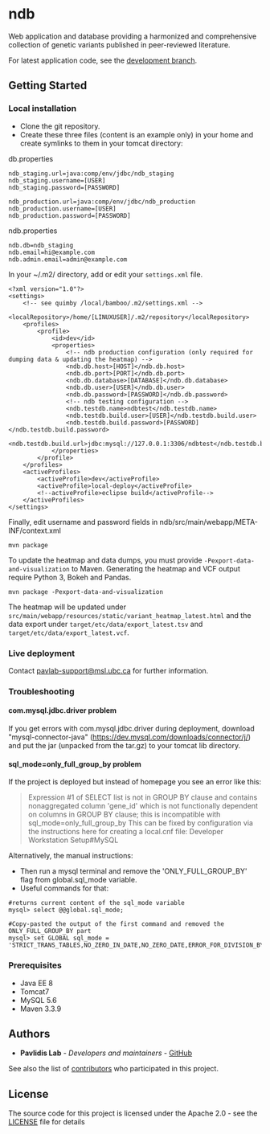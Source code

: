# ndb
Web application and database providing a harmonized and comprehensive collection of genetic variants published in peer-reviewed literature.

For latest application code, see the [development branch](https://github.com/PavlidisLab/ndb/tree/development).

## Getting Started

### Local installation

* Clone the git repository. 
* Create these three files (content is an example only) in your home and create symlinks to them in your tomcat directory:

db.properties
```
ndb_staging.url=java:comp/env/jdbc/ndb_staging
ndb_staging.username=[USER]
ndb_staging.password=[PASSWORD]

ndb_production.url=java:comp/env/jdbc/ndb_production
ndb_production.username=[USER]
ndb_production.password=[PASSWORD]
```

ndb.properties
```
ndb.db=ndb_staging
ndb.email=hi@example.com
ndb.admin.email=admin@example.com
```

In your ~/.m2/ directory, add or edit your `settings.xml` file.
```
<?xml version="1.0"?>
<settings>
    <!-- see quimby /local/bamboo/.m2/settings.xml -->
    <localRepository>/home/[LINUXUSER]/.m2/repository</localRepository>
    <profiles>
        <profile>
            <id>dev</id>
            <properties>
                <!-- ndb production configuration (only required for dumping data & updating the heatmap) -->
                <ndb.db.host>[HOST]</ndb.db.host>
                <ndb.db.port>[PORT]</ndb.db.port>
                <ndb.db.database>[DATABASE]</ndb.db.database>
                <ndb.db.user>[USER]</ndb.db.user>
                <ndb.db.password>[PASSWORD]</ndb.db.password>
                <!-- ndb testing configuration -->
                <ndb.testdb.name>ndbtest</ndb.testdb.name>
                <ndb.testdb.build.user>[USER]</ndb.testdb.build.user>
                <ndb.testdb.build.password>[PASSWORD]</ndb.testdb.build.password>
                <ndb.testdb.build.url>jdbc:mysql://127.0.0.1:3306/ndbtest</ndb.testdb.build.url>
            </properties>
        </profile>
    </profiles>
    <activeProfiles>
        <activeProfile>dev</activeProfile>
        <activeProfile>local-deploy</activeProfile>
        <!--activeProfile>eclipse build</activeProfile-->
    </activeProfiles>
</settings>
```

Finally, edit username and password fields in ndb/src/main/webapp/META-INF/context.xml

```mvn
mvn package
```

To update the heatmap and data dumps, you must provide `-Pexport-data-and-visualization` to Maven. Generating the heatmap and VCF output require Python 3, Bokeh and Pandas.

```mvn
mvn package -Pexport-data-and-visualization
```

The heatmap will be updated under `src/main/webapp/resources/static/variant_heatmap_latest.html` and the data export under `target/etc/data/export_latest.tsv` and `target/etc/data/export_latest.vcf`.

### Live deployment
Contact pavlab-support@msl.ubc.ca for further information.

### Troubleshooting
#### com.mysql.jdbc.driver problem
If you get errors with com.mysql.jdbc.driver during deployment, download "mysql-connector-java" (https://dev.mysql.com/downloads/connector/j/) and put the jar (unpacked from the tar.gz) to your tomcat lib directory.

#### sql_mode=only_full_group_by problem
If the project is deployed but instead of homepage you see an error like this:
> Expression #1 of SELECT list is not in GROUP BY clause and contains nonaggregated column 'gene_id' which is not functionally dependent on columns in GROUP BY clause; this is incompatible with sql_mode=only_full_group_by
This can be fixed by configuration via the instructions here for creating a local.cnf file: Developer Workstation Setup#MySQL

Alternatively, the manual instructions:
* Then run a mysql terminal and remove the 'ONLY_FULL_GROUP_BY' flag from global.sql_mode variable.
* Useful commands for that:
```
#returns current content of the sql_mode variable
mysql> select @@global.sql_mode;
  
#Copy-pasted the output of the first command and removed the ONLY_FULL_GROUP_BY part
mysql> set GLOBAL sql_mode = 'STRICT_TRANS_TABLES,NO_ZERO_IN_DATE,NO_ZERO_DATE,ERROR_FOR_DIVISION_BY_ZERO,NO_AUTO_CREATE_USER,NO_ENGINE_SUBSTITUTION'
```



### Prerequisites

* Java EE 8 
* Tomcat7
* MySQL 5.6
* Maven 3.3.9

## Authors

* **Pavlidis Lab** - *Developers and maintainers* - [GitHub](https://github.com/PavlidisLab/)

See also the list of [contributors](https://github.com/PavlidisLab/ndb) who participated in this project.

## License

The source code for this project is licensed under the Apache 2.0 - see the [LICENSE](LICENSE) file for details
